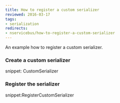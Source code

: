 ```yaml
---
title: How to register a custom serializer
reviewed: 2016-03-17
tags:
- serialization
redirects:
- nservicebus/how-to-register-a-custom-serializer
---
```


An example how to register a custom serializer.


### Create a custom serializer

snippet: CustomSerializer


### Register the serializer

snippet:RegisterCustomSerializer